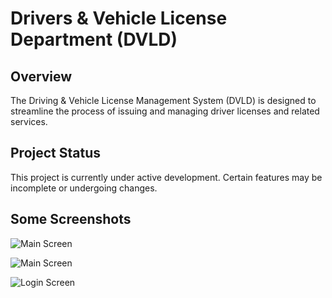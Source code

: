 # Drivers & Vehicle License Department (DVLD)

## Overview

The Driving & Vehicle License Management System (DVLD) is designed to streamline the process of issuing and managing driver licenses and related services.

## Project Status

This project is currently under active development. Certain features may be incomplete or undergoing changes.

## Some Screenshots

![Main Screen](./DVLD.Presentation/main.png)

![Main Screen](./DVLD.Presentation/main2.png)

![Login Screen](./DVLD.Presentation/login.png)
